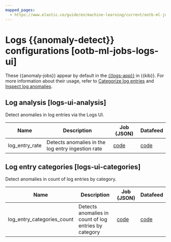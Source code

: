 ```yaml
---
mapped_pages:
  - https://www.elastic.co/guide/en/machine-learning/current/ootb-ml-jobs-logs-ui.html
---
```


# Logs {{anomaly-detect}} configurations [ootb-ml-jobs-logs-ui]

These {{anomaly-jobs}} appear by default in the [{{logs-app}}](/solutions/observability/logs/explore-logs.md) in {{kib}}. For more information about their usage, refer to [Categorize log entries](/solutions/observability/logs/categorize-log-entries.md) and [Inspect log anomalies](/solutions/observability/logs/inspect-log-anomalies.md).


## Log analysis [logs-ui-analysis]

Detect anomalies in log entries via the Logs UI.

| Name | Description | Job (JSON) | Datafeed |
| --- | --- | --- | --- |
| log_entry_rate | Detects anomalies in the log entry ingestion rate | [code](https://github.com/elastic/kibana/blob/master/x-pack/plugins/ml/server/models/data_recognizer/modules/logs_ui_analysis/ml/log_entry_rate.json) | [code](https://github.com/elastic/kibana/blob/master/x-pack/plugins/ml/server/models/data_recognizer/modules/logs_ui_analysis/ml/datafeed_log_entry_rate.json) |


## Log entry categories [logs-ui-categories]

Detect anomalies in count of log entries by category.

| Name | Description | Job (JSON) | Datafeed |
| --- | --- | --- | --- |
| log_entry_categories_count | Detects anomalies in count of log entries by category | [code](https://github.com/elastic/kibana/blob/master/x-pack/plugins/ml/server/models/data_recognizer/modules/logs_ui_categories/ml/log_entry_categories_count.json) | [code](https://github.com/elastic/kibana/blob/master/x-pack/plugins/ml/server/models/data_recognizer/modules/logs_ui_categories/ml/datafeed_log_entry_categories_count.json) |

